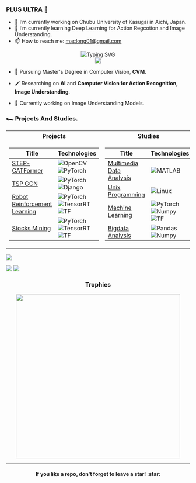 ### PLUS ULTRA 🚀


- 🔭 I’m currently working on Chubu University of Kasugai in Aichi, Japan.
- 🌱 I’m currently learning Deep Learning for Action Regcotion and Image Understanding.
- 📫 How to reach me: maclong01@gmail.com

<p align="center">    
<a href="https://github.com/maclong01">
    <img src="https://readme-typing-svg.demolab.com?font=Georgia&size=18&duration=2000&pause=100&multiline=true&width=500&height=80&lines=NguyenHuuBaoLong ;Researcher+%7C+Master's+Student+%7C;AI+%7C+Computer+Vision+&+Image Understanding%7C+Action Recognition" alt="Typing SVG" />
</a>
<br/>
<!-- <a href="https://github.com/comeeasy">
    <img src="https://github-readme-stats.vercel.app/api?username=comeeasy&show_icons=true&count_private=true&show_icons=true&hide_border=true&hide_title=true&card_width=300px&hide_rank=true&bg_color=00000000&theme=dracula">
</a> -->

<a href="https://github.com/maclong01">
    <img src="https://github-stats-alpha.vercel.app/api?username=maclong01&cc=22272e&tc=37BCF6&ic=fff&bc=0000">
</a>


</p>

* 🚀 Pursuing Master's Degree in Computer Vision, **CVM**.

* 🖌 Researching on **AI** and **Computer Vision for Action Recognition, Image Understanding**. 

* 🤩 Currently working on Image Understanding Models.

### 🏎️ Projects And Studies.
<table>
<tr><th>Projects</th><th>Studies</th></tr>
<tr><td>

|Title | Technologies|
|--|--|
| [STEP-CATFormer](https://github.com/maclong01/STEP-CATFormer) | ![OpenCV](https://img.shields.io/badge/OpenCV-black?style=flat-square&logo=opencv)![PyTorch](https://img.shields.io/badge/PyTorch-black?style=flat-square&logo=pytorch)|
| [TSP GCN](https://github.com/maclong01/JSAI2021-GCNTSP) | ![PyTorch](https://img.shields.io/badge/PyTorch-black?style=flat-square&logo=pytorch) ![Django](https://img.shields.io/badge/Django-black?style=flat-square&logo=django)|
| [Robot Reinforcement Learning](https://www.kaggle.com/ep18041) | ![PyTorch](https://img.shields.io/badge/PyTorch-black?style=flat-square&logo=pytorch) ![TensorRT](https://img.shields.io/badge/TensorRT-black?style=flat-square&logo=tensorrt) ![TF](https://img.shields.io/badge/TF-black?style=flat-square&logo=tensorflow)|
| [Stocks Mining](https://www.kaggle.com/ep18041) | ![PyTorch](https://img.shields.io/badge/PyTorch-black?style=flat-square&logo=pytorch) ![TensorRT](https://img.shields.io/badge/TensorRT-black?style=flat-square&logo=tensorrt) ![TF](https://img.shields.io/badge/TF-black?style=flat-square&logo=tensorflow)|

</td><td>

|Title | Technologies|
|--|--|
| [Multimedia Data Analysis](https://github.com/comeeasy/SMU-Multimedia-Data-Analysis)| ![MATLAB](https://img.shields.io/badge/MATLAB-black?style=flat-square&logo=matlab)|
| [Unix Programming](https://github.com/comeeasy/SMU-Unix-programming)| ![Linux](https://img.shields.io/badge/Ubuntu-black?style=flat-square&logo=ubuntu)|
| [Machine Learning](https://github.com/comeeasy/SMU-Machine-Learning)| ![PyTorch](https://img.shields.io/badge/PyTorch-black?style=flat-square&logo=pytorch) ![Numpy](https://img.shields.io/badge/Numpy-black?style=flat-square&logo=numpy)  ![TF](https://img.shields.io/badge/TF-black?style=flat-square&logo=tensorflow)|
| [Bigdata Analysis](https://github.com/comeeasy/Bigdata-Analysis)|  ![Pandas](https://img.shields.io/badge/Pandas-black?style=flat-square&logo=pandas) ![Numpy](https://img.shields.io/badge/Numpy-black?style=flat-square&logo=numpy) |
</table>    

![](http://github-profile-summary-cards.vercel.app/api/cards/profile-details?username=maclong01&theme=dracula) 

![](http://github-profile-summary-cards.vercel.app/api/cards/repos-per-language?username=maclong01&theme=dracula) 
![](http://github-profile-summary-cards.vercel.app/api/cards/most-commit-language?username=maclong01&theme=dracula)

<h3 align="center">Trophies</h3>

<p align="center">
  <img src="https://github-profile-trophy.vercel.app/?username=maclong01&row=2&column=3&theme=algolia" width = "450">
</p>

***

<h4 align="center">If you like a repo, don't forget to leave a star! :star:</h4>
